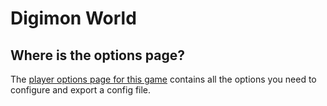 # Digimon World

## Where is the options page?

The [player options page for this game](../player-options) contains all the options you need to configure and export a config file.